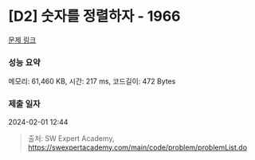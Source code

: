 # [D2] 숫자를 정렬하자 - 1966 

[문제 링크](https://swexpertacademy.com/main/code/problem/problemDetail.do?contestProbId=AV5PrmyKAWEDFAUq) 

### 성능 요약

메모리: 61,460 KB, 시간: 217 ms, 코드길이: 472 Bytes

### 제출 일자

2024-02-01 12:44



> 출처: SW Expert Academy, https://swexpertacademy.com/main/code/problem/problemList.do